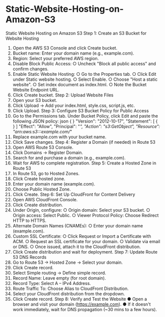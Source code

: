 # Static-Website-Hosting-on-Amazon-S3
Static Website Hosting on Amazon S3
Step 1: Create an S3 Bucket for Website Hosting 
1. Open the AWS S3 Console and click Create bucket. 
2. Bucket name: Enter your domain name (e.g., example.com). 
3. Region: Select your preferred AWS region. 
4. Disable Block Public Access: 
○ Uncheck "Block all public access" and confirm changes. 
5. Enable Static Website Hosting: 
○ Go to the Properties tab. 
○ Click Edit under Static website hosting. 
○ Select Enable. 
○ Choose "Host a static website". 
○ Set index document as index.html. 
○ Note the Bucket Website Endpoint URL. 
6. Click Create bucket. 
Step 2: Upload Website Files 
1. Open your S3 bucket. 
2. Click Upload → Add your index.html, style.css, script.js, etc. 
3. Click Upload. 
Step 3: Configure S3 Bucket Policy for Public Access 
1. Go to the Permissions tab. 
Under Bucket Policy, click Edit and paste the following JSON policy: 
json 
{ 
} 
"Version": "2012-10-17", 
"Statement": [ 
{ 
} 
] 
"Effect": "Allow", 
"Principal": "*", 
"Action": "s3:GetObject", 
"Resource": "arn:aws:s3:::example.com/*" 
2. Replace example.com with your bucket name. 
3. Click Save changes. 
Step 4: Register a Domain (if needed) in Route 53 
1. Open AWS Route 53 Console. 
2. Click Domains → Register Domain. 
3. Search for and purchase a domain (e.g., example.com). 
4. Wait for AWS to complete registration. 
Step 5: Create a Hosted Zone in Route 53 
1. In Route 53, go to Hosted Zones. 
2. Click Create hosted zone. 
3. Enter your domain name (example.com). 
4. Choose Public Hosted Zone. 
5. Click Create. 
Step 6: Set Up CloudFront for Content Delivery 
1. Open AWS CloudFront Console. 
2. Click Create distribution. 
3. Under Origin, configure: 
○ Origin domain: Select your S3 bucket. 
○ Origin access: Select Public. 
○ Viewer Protocol Policy: Choose Redirect HTTP to HTTPS. 
4. Alternate Domain Names (CNAMEs): 
○ Enter your domain name (example.com). 
5. Custom SSL Certificate: 
○ Click Request or Import a Certificate with ACM. 
○ Request an SSL certificate for your domain. 
○ Validate via email or DNS. 
○ Once issued, attach it to the CloudFront distribution. 
6. Click Create distribution and wait for deployment. 
Step 7: Update Route 53 DNS Records 
1. Go to Route 53 → Hosted Zone → Select your domain. 
2. Click Create record. 
3. Select Simple routing → Define simple record. 
4. Record Name: Leave empty (for root domain). 
5. Record Type: Select A – IPv4 Address. 
6. Route Traffic To: Choose Alias to CloudFront Distribution. 
7. Select your CloudFront distribution from the dropdown. 
8. Click Create record. 
Step 8: Verify and Test the Website 
● Open a browser and visit your domain (https://example.com). 
● If it doesn't work immediately, wait for DNS propagation (~30 mins to a few 
hours).
